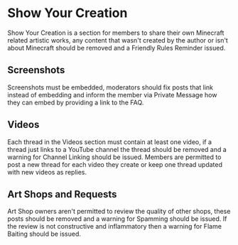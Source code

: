 # Show Your Creation

Show Your Creation is a section for members to share their own Minecraft related artistic works, any content that wasn't created by the author or isn't about Minecraft should be removed and a Friendly Rules Reminder issued.

## Screenshots 

Screenshots must be embedded, moderators should fix posts that link instead of embedding and inform the member via Private Message how they can embed by providing a link to the FAQ.

## Videos

Each thread in the Videos section must contain at least one video, if a thread just links to a YouTube channel the thread should be removed and a warning for Channel Linking should be issued. Members are permitted to post a new thread for each video they create or keep one thread updated with new videos as replies.

## Art Shops and Requests

Art Shop owners aren't permitted to review the quality of other shops, these posts should be removed and a warning for Spamming should be issued. If the review is not constructive and inflammatory then a warning for Flame Baiting should be issued.
